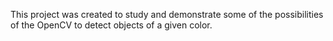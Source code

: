 This project was created to study and demonstrate some of the possibilities of the OpenCV to detect objects of a given color.
